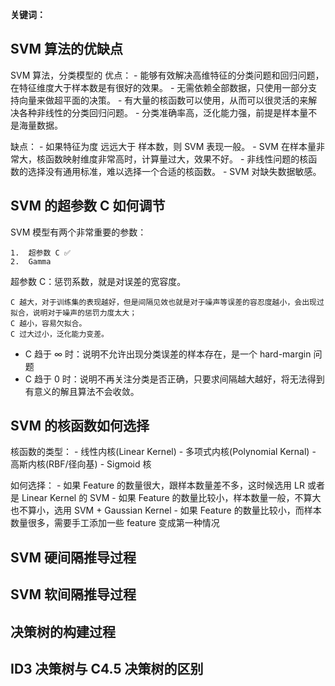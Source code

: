**关键词：**
>


## SVM 算法的优缺点
SVM 算法，分类模型的
优点：
    - 能够有效解决高维特征的分类问题和回归问题，在特征维度大于样本数是有很好的效果。
    - 无需依赖全部数据，只使用一部分支持向量来做超平面的决策。
    - 有大量的核函数可以使用，从而可以很灵活的来解决各种非线性的分类回归问题。
    - 分类准确率高，泛化能力强，前提是样本量不是海量数据。

缺点：
    - 如果特征为度 远远大于 样本数，则 SVM 表现一般。
    - SVM 在样本量非常大，核函数映射维度非常高时，计算量过大，效果不好。
    - 非线性问题的核函数的选择没有通用标准，难以选择一个合适的核函数。
    - SVM 对缺失数据敏感。

## SVM 的超参数 C 如何调节
SVM 模型有两个非常重要的参数：

    1.  超参数 C ✅
    2.  Gamma

超参数 C：惩罚系数，就是对误差的宽容度。 

    C 越大，对于训练集的表现越好，但是间隔见效也就是对于噪声等误差的容忍度越小，会出现过拟合，说明对于噪声的惩罚力度太大；   
    C 越小，容易欠拟合。   
    C 过大过小，泛化能力变差。  

- C 趋于 ∞ 时：说明不允许出现分类误差的样本存在，是一个 hard-margin 问题
- C 趋于 0 时：说明不再关注分类是否正确，只要求间隔越大越好，将无法得到有意义的解且算法不会收敛。


## SVM 的核函数如何选择

核函数的类型：
    - 线性内核(Linear Kernel)
    - 多项式内核(Polynomial Kernal)
    - 高斯内核(RBF/径向基)
    - Sigmoid 核

如何选择：
    - 如果 Feature 的数量很大，跟样本数量差不多，这时候选用 LR 或者是 Linear Kernel 的 SVM
    - 如果 Feature 的数量比较小，样本数量一般，不算大也不算小，选用 SVM + Gaussian Kernel
    - 如果 Feature 的数量比较小，而样本数量很多，需要手工添加一些 feature 变成第一种情况

## SVM 硬间隔推导过程

## SVM 软间隔推导过程

## 决策树的构建过程

## ID3 决策树与 C4.5 决策树的区别 
